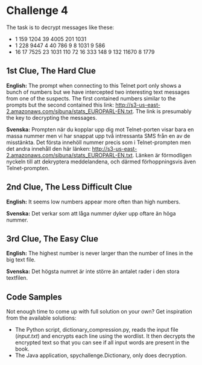 # Challenge 4

The task is to decrypt messages like these:

 * 1 159 1204 39 4005 201 1031
 * 1 228 9447 4 40 786 9 8 1031 9 586
 * 16 17 7525 23 1031 110 72 16 333 148 9 132 11670 8 1779

## 1st Clue, The Hard Clue

**English:**
The prompt when connecting to this Telnet port only shows a bunch of numbers but we have intercepted two interesting text messages from one of the suspects. The first contained numbers similar to the prompts but the second contained this link: http://s3-us-east-2.amazonaws.com/sibuna/stats_EUROPARL-EN.txt. The link is presumably the key to decrypting the messages.

**Svenska:**
Prompten när du kopplar upp dig mot Telnet-porten visar bara en massa nummer men vi har snappat upp två intressanta SMS från en av de misstänkta. Det första innehöll nummer precis som i Telnet-prompten men det andra innehåll den här länken: http://s3-us-east-2.amazonaws.com/sibuna/stats_EUROPARL-EN.txt. Länken är förmodligen nyckeln till att dekryptera meddelandena, och därmed förhoppningsvis även Telnet-prompten.

## 2nd Clue, The Less Difficult Clue

**English:**
It seems low numbers appear more often than high numbers.

**Svenska:**
Det verkar som att låga nummer dyker upp oftare än höga nummer.

## 3rd Clue, The Easy Clue

**English:**
The highest number is never larger than the number of lines in the big text file.

**Svenska:**
Det högsta numret är inte större än antalet rader i den stora textfilen.

## Code Samples

Not enough time to come up with full solution on your own? Get inspiration from the available solutions:

* The Python script, dictionary_compression.py, reads the input file (_input.txt_) and encrypts each line using the wordlist. It then decrypts the encrypted text so that you can see if all input words are present in the book.  
* The Java application, spychallenge.Dictionary, only does decryption.